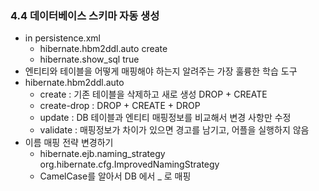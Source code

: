 ### 4.4 데이터베이스 스키마 자동 생성
- in persistence.xml
  - hibernate.hbm2ddl.auto create
  - hibernate.show_sql true
- 엔티티와 테이블을 어떻게 매핑해야 하는지 알려주는 가장 훌륭한 학습 도구
- hibernate.hbm2ddl.auto
  - create : 기존 테이블을 삭제하고 새로 생성 DROP + CREATE
  - create-drop : DROP + CREATE + DROP
  - update : DB 테이블과 엔티티 매핑정보를 비교해서 변경 사항만 수정
  - validate : 매핑정보가 차이가 있으면 경고를 남기고, 어플을 실행하지 않음
- 이름 매핑 전략 변경하기
  - hibernate.ejb.naming_strategy org.hibernate.cfg.ImprovedNamingStrategy
  - CamelCase를 알아서 DB 에서 _ 로 매핑 

